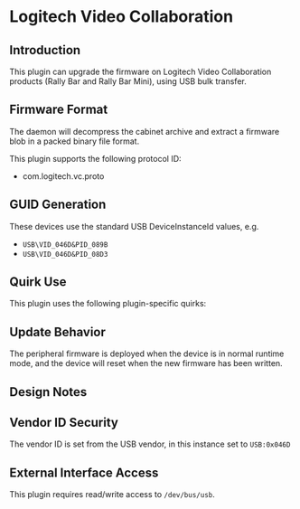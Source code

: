 # Logitech Video Collaboration

## Introduction

This plugin can upgrade the firmware on Logitech Video Collaboration products (Rally Bar and Rally Bar Mini), using USB bulk transfer.

## Firmware Format

The daemon will decompress the cabinet archive and extract a firmware blob in
a packed binary file format.

This plugin supports the following protocol ID:

* com.logitech.vc.proto

## GUID Generation

These devices use the standard USB DeviceInstanceId values, e.g.

* `USB\VID_046D&PID_089B`
* `USB\VID_046D&PID_08D3`

## Quirk Use

This plugin uses the following plugin-specific quirks:

## Update Behavior

The peripheral firmware is deployed when the device is in normal runtime mode,
and the device will reset when the new firmware has been written.

## Design Notes


## Vendor ID Security

The vendor ID is set from the USB vendor, in this instance set to `USB:0x046D`

## External Interface Access

This plugin requires read/write access to `/dev/bus/usb`.
